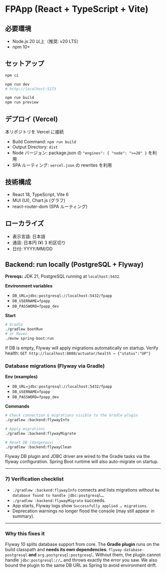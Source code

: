 # FPApp (React + TypeScript + Vite)

## 必要環境
- Node.js 20 以上（推奨: v20 LTS）
- npm 10+

## セットアップ
```bash
npm ci

npm run dev
# http://localhost:5173

npm run build
npm run preview
```

## デプロイ (Vercel)
本リポジトリを Vercel に接続

- Build Command: `npm run build`
- Output Directory: `dist`
- Node バージョン: package.json の `"engines": { "node": ">=20" }` を利用
- SPA ルーティング: `vercel.json` の rewrites を利用

## 技術構成
- React 18, TypeScript, Vite 6
- MUI (UI), Chart.js (グラフ)
- react-router-dom (SPA ルーティング)

## ローカライズ
- 表示言語: 日本語
- 通貨: 日本円 (¥) 3 桁区切り
- 日付: YYYY/MM/DD

## Backend: run locally (PostgreSQL + Flyway)

**Prereqs:** JDK 21, PostgreSQL running at `localhost:5432`.

**Environment variables**
- `DB_URL=jdbc:postgresql://localhost:5432/fpapp`
- `DB_USERNAME=fpapp`
- `DB_PASSWORD=fpapp_dev`

**Start**
```bash
# Gradle
./gradlew bootRun
# or Maven
./mvnw spring-boot:run
```

If DB is empty, Flyway will apply migrations automatically on startup. Verify health:
`GET http://localhost:8080/actuator/health → {"status":"UP"}`

### Database migrations (Flyway via Gradle)

**Env (examples)**
- `DB_URL=jdbc:postgresql://localhost:5432/fpapp`
- `DB_USERNAME=fpapp`
- `DB_PASSWORD=fpapp_dev`

**Commands**
```bash
# Check connection & migrations visible to the Gradle plugin
./gradlew :backend:flywayInfo

# Apply migrations
./gradlew :backend:flywayMigrate

# Reset DB (dangerous)
./gradlew :backend:flywayClean
```

Flyway DB plugin and JDBC driver are wired to the Gradle tasks via the flyway configuration.
Spring Boot runtime will also auto-migrate on startup.

---

### 7) Verification checklist

- `./gradlew :backend:flywayInfo` connects and lists migrations without `No database found to handle jdbc:postgresql…`.
- `./gradlew :backend:flywayMigrate` succeeds.
- App starts, Flyway logs show `Successfully applied … migrations`.
- Deprecation warnings no longer flood the console (may still appear in summary).

---

### Why this fixes it

Flyway 10 splits database support from core. The **Gradle plugin** runs on the build classpath and **needs its own dependencies**:
`flyway-database-postgresql` **and** `org.postgresql:postgresql`.
Without them, the plugin cannot handle `jdbc:postgresql://…` and throws exactly the error you saw.
We also bound the plugin to the same DB URL as Spring to avoid environment drift.
